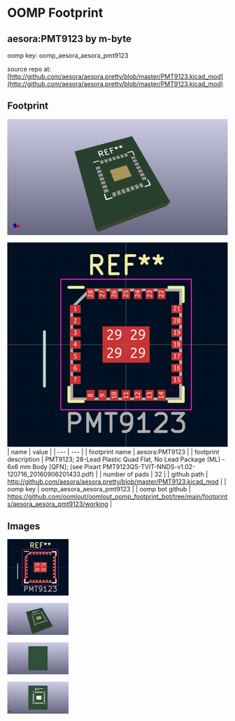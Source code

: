# OOMP Footprint  
## aesora:PMT9123  by m-byte  
  
oomp key: oomp_aesora_aesora_pmt9123  
  
source repo at: [http://github.com/aesora/aesora.pretty/blob/master/PMT9123.kicad_mod](http://github.com/aesora/aesora.pretty/blob/master/PMT9123.kicad_mod)  
## Footprint  
  
[![working_kicad_pcb_3d.png](working_kicad_pcb_3d_600.png)](working_kicad_pcb_3d.png)  
  
[![working.png](working_600.png)](working.png)  
| name | value | 
| --- | --- | 
| footprint name | aesora:PMT9123 | 
| footprint description | PMT9123; 28-Lead Plastic Quad Flat, No Lead Package (ML) - 6x6 mm Body [QFN]; (see Pixart PMT9123QS-TVIT-NNDS-v1.02-120716_20160906201433.pdf) | 
| number of pads | 32 | 
| github path | http://github.com/aesora/aesora.pretty/blob/master/PMT9123.kicad_mod | 
| oomp key | oomp_aesora_aesora_pmt9123 | 
| oomp bot github | https://github.com/oomlout/oomlout_oomp_footprint_bot/tree/main/footprints/aesora_aesora_pmt9123/working | 
## Images  
  
[![working.png](working_140.png)](working.png)  
  
[![working_kicad_pcb_3d.png](working_kicad_pcb_3d_140.png)](working_kicad_pcb_3d.png)  
  
[![working_kicad_pcb_3d_back.png](working_kicad_pcb_3d_back_140.png)](working_kicad_pcb_3d_back.png)  
  
[![working_kicad_pcb_3d_front.png](working_kicad_pcb_3d_front_140.png)](working_kicad_pcb_3d_front.png)  
